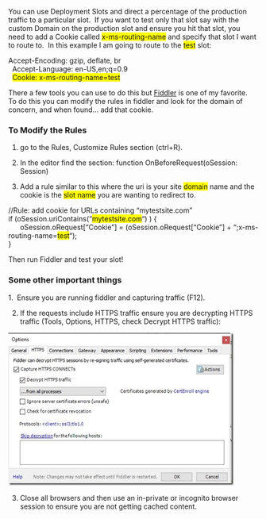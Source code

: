 You can use Deployment Slots and direct a percentage of the production traffic to a particular slot.&nbsp; If you want to test only that slot say with the custom Domain on the production slot and ensure you hit that slot, you need to add a Cookie called <font style="background-color: rgb(255, 255, 0);">x-ms-routing-name</font> and specify that slot I want to route to.&nbsp; In this example I am going to route to the <font style="background-color: rgb(255, 255, 0);">test</font> slot:

Accept-Encoding: gzip, deflate, br  
&nbsp; Accept-Language: en-US,en;q=0.9  
&nbsp; <font style="background-color: rgb(255, 255, 0);">Cookie: x-ms-routing-name=test</font>

There a few tools you can use to do this but <a href="https://www.telerik.com/fiddler" target="_blank">Fiddler</a> is one of my favorite.&nbsp; To do this you can modify the rules in fiddler and look for the domain of concern, and when found… add that cookie.&nbsp; 

### To Modify the Rules

1. go to the Rules, Customize Rules section (ctrl+R).

2. In the editor find the section: function OnBeforeRequest(oSession: Session) 

3. Add a rule similar to this where the uri is your site <font style="background-color: rgb(255, 255, 0);">domain</font> name and the cookie is the <font style="background-color: rgb(255, 255, 0);">slot name</font> you are wanting to redirect to.

//Rule: add cookie for URLs containing &#8220;mytestsite.com&#8221;  
if (oSession.uriContains(&#8220;<font style="background-color: rgb(255, 255, 0);">mytestsite.com</font>&#8220;) ) {  
&nbsp;&nbsp;&nbsp;&nbsp;&nbsp; oSession.oRequest[&#8220;Cookie&#8221;] = (oSession.oRequest[&#8220;Cookie&#8221;] + &#8220;;x-ms-routing-name=<font style="background-color: rgb(255, 255, 0);">test</font>&#8220;);  
}

Then run Fiddler and test your slot!



### Some other important things

1.&nbsp; Ensure you are running fiddler and capturing traffic (F12).

2. If the requests include HTTPS traffic ensure you are decrypting HTTPS traffic (Tools, Options, HTTPS, check Decrypt HTTPS traffic):

[<img loading="lazy" width="454" height="308" title="DecryptHTTPS 2019-03-14 110222" style="display: inline; background-image: none;" alt="DecryptHTTPS 2019-03-14 110222" src="/assets/images/2019/03/DecryptHTTPS-2019-03-14-110222_thumb-2.jpg" border="0" />](/assets/images/2019/03/DecryptHTTPS-2019-03-14-110222-2.jpg)

3. Close all browsers and then use an in-private or incognito browser session to ensure you are not getting cached content.